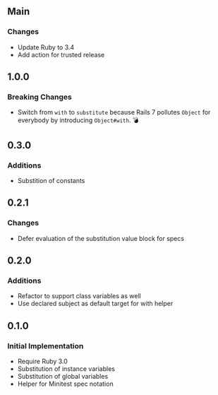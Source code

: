 ## Main

### Changes
* Update Ruby to 3.4
* Add action for trusted release

## 1.0.0

### Breaking Changes
* Switch from `with` to `substitute` because Rails 7 pollutes `Object` for
  everybody by introducing `Object#with`. 💣

## 0.3.0

### Additions
* Substition of constants

## 0.2.1

### Changes
* Defer evaluation of the substitution value block for specs

## 0.2.0

### Additions
* Refactor to support class variables as well
* Use declared subject as default target for with helper

## 0.1.0

### Initial Implementation
* Require Ruby 3.0
* Substitution of instance variables
* Substitution of global variables
* Helper for Minitest spec notation
